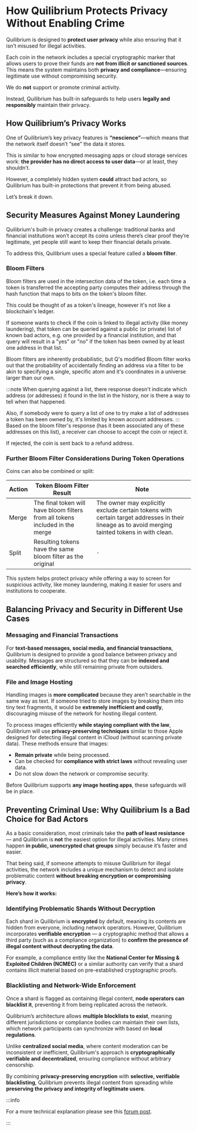 # How Quilibrium Protects Privacy Without Enabling Crime

Quilibrium is designed to **protect user privacy** while also ensuring that it isn’t misused for illegal activities.

Each coin in the network includes a special cryptographic marker that allows users to prove their funds are **not from illicit or sanctioned sources**. This means the system maintains both **privacy and compliance**—ensuring legitimate use without compromising security.

We do **not** support or promote criminal activity.

Instead, Quilibrium has built-in safeguards to help users **legally and responsibly** maintain their privacy.

## How Quilibrium’s Privacy Works

One of Quilibrium’s key privacy features is **“nescience”**—which means that the network itself doesn’t “see” the data it stores.

This is similar to how encrypted messaging apps or cloud storage services work: **the provider has no direct access to user data**—or at least, they shouldn’t.

However, a completely hidden system **could** attract bad actors, so Quilibrium has built-in protections that prevent it from being abused.

Let’s break it down.

## Security Measures Against Money Laundering

Quilibrium's built-in privacy creates a challenge: traditional banks and financial institutions won’t accept its coins unless there’s clear proof they’re legitimate, yet people still want to keep their financial details private.

To address this, Quilibrium uses a special feature called a **bloom filter**.

### Bloom Filters
Bloom filters are used in the intersection data of the token, i.e. each time a token is transferred the accepting party computes their address through the hash function that maps to bits on the token's bloom filter.

This could be thought of as a token's lineage, however it's not like a blockchain's ledger.

If someone wants to check if the coin is linked to illegal activity (like money laundering), that token can be queried against a public (or private) list of known bad actors, e.g. one provided by a financial institution, and that query will result in a "yes" or "no" if the token has been owned by at least one address in that list.

Bloom filters are inherently probabilistic, but Q's modified Bloom filter works out that the probability of accidentally finding an address via a filter to be akin to specifying a single, specific atom and it's coordinates in a universe larger than our own.

:::note
When querying against a list, there response doesn't indicate which address (or addresses) it found in the list in the history, nor is there a way to tell when that happened.

Also, if somebody were to query a list of one to try make a list of addresses a token has been owned by, it's limited by known account addresses.
:::
Based on the bloom filter's response (has it been associated any of these addresses on this list), a receiver can choose to accept the coin or reject it.

If rejected, the coin is sent back to a refund address.

### Further Bloom Filter Considerations During Token Operations
Coins can also be combined or split:

| Action | Token Bloom Filter Result | Note |
|--------|---------------------|------|
| Merge  | The final token will have bloom filters from all tokens included in the merge | The owner may explicitly exclude certain tokens with certain target addresses in their lineage as to avoid merging tainted tokens in with clean.|
| Split | Resulting tokens have the same bloom filter as the original | `-` |

This system helps protect privacy while offering a way to screen for suspicious activity, like money laundering, making it easier for users and institutions to cooperate.

## Balancing Privacy and Security in Different Use Cases

### Messaging and Financial Transactions

For **text-based messages, social media, and financial transactions**, Quilibrium is designed to provide a good balance between privacy and usability. Messages are structured so that they can be **indexed and searched efficiently**, while still remaining private from outsiders.

### File and Image Hosting

Handling images is **more complicated** because they aren’t searchable in the same way as text. If someone tried to store images by breaking them into tiny text fragments, it would be **extremely inefficient and costly**, discouraging misuse of the network for hosting illegal content.

To process images efficiently **while staying compliant with the law**, Quilibrium will use **privacy-preserving techniques** similar to those Apple designed for detecting illegal content in iCloud (without scanning private data). These methods ensure that images:

* **Remain private** while being processed.
* Can be checked for **compliance with strict laws** without revealing user data.
* Do not slow down the network or compromise security.

Before Quilibrium supports **any image hosting apps**, these safeguards will be in place.

## Preventing Criminal Use: Why Quilibrium Is a Bad Choice for Bad Actors


As a basic consideration, most criminals take the **path of least resistance** — and Quilibrium is **not** the easiest option for illegal activities. Many crimes happen **in public, unencrypted chat groups** simply because it’s faster and easier.

That being said, if someone attempts to misuse Quilibrium for illegal activities, the network includes a unique mechanism to detect and isolate problematic content **without breaking encryption or compromising privacy**.

**Here’s how it works:**

### Identifying Problematic Shards Without Decryption

Each shard in Quilibrium is **encrypted** by default, meaning its contents are hidden from everyone, including network operators.
However, Quilibrium incorporates **verifiable encryption** — a cryptographic method that allows a third party (such as a compliance organization) to **confirm the presence of illegal content without decrypting the data**.

For example, a compliance entity like the **National Center for Missing & Exploited Children (NCMEC)** or a similar authority can verify that a shard contains illicit material based on pre-established cryptographic proofs.

### Blacklisting and Network-Wide Enforcement

Once a shard is flagged as containing illegal content, **node operators can blacklist it**, preventing it from being replicated across the network.

Quilibrium’s architecture allows **multiple blocklists to exist**, meaning different jurisdictions or compliance bodies can maintain their own lists, which network participants can synchronize with based on **local regulations**.

Unlike **centralized social media**, where content moderation can be inconsistent or inefficient, Quilibrium's approach is **cryptographically verifiable and decentralized**, ensuring compliance without arbitrary censorship.

By combining **privacy-preserving encryption** with **selective, verifiable blacklisting**, Quilibrium prevents illegal content from spreading while **preserving the privacy and integrity of legitimate users**.

:::info

For a more technical explanation please see this [forum post](https://quilibrium.discourse.group/t/how-does-q-preserves-privacy-without-opening-the-doors-to-criminal-activities/112/3?u=lamat).

:::
